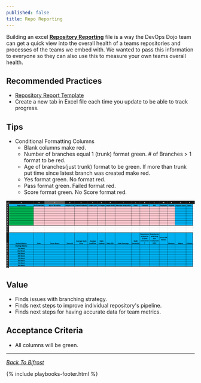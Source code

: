 ```yaml
---
published: false
title: Repo Reporting
---
```


Building an excel [**Repository
Reporting**](../../assets/Repo-Report-Excel.xlsx) file is a way the DevOps Dojo
team can get a quick view into the overall health of a teams repositories and
processes of the teams we embed with. We wanted to pass this information to everyone
so they can also use this to measure your own teams overall health.

## Recommended Practices

- [Repository Report Template](../../assets/Repo-Report-Excel.xlsx)
- Create a new tab in Excel file each time you update to be able to track progress.

## Tips

- Conditional Formatting Columns
  - Blank columns make red.
  - Number of branches equal 1 (trunk) format green. # of Branches > 1 format
    to be red.
  - Age of branches(just trunk) format to be green. If more than trunk put time
    since latest branch was created make red.
  - Yes format green. No format red.
  - Pass format green. Failed format red.
  - Score format green. No Score format red.

<img src="../../images/repo-report.png" class="img-responsive" width="1000" />

## Value

- Finds issues with branching strategy.
- Finds next steps to improve individual repository's pipeline.
- Finds next steps for having accurate data for team metrics.

## Acceptance Criteria

- All columns will be green.

---

_[Back To Bifrost](../../index.html)_

{% include playbooks-footer.html %}
